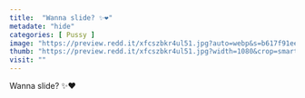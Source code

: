 ```yaml
---
title:  "Wanna slide? ✨❤"
metadate: "hide"
categories: [ Pussy ]
image: "https://preview.redd.it/xfcszbkr4ul51.jpg?auto=webp&s=b617f91ee210602b93977beb28e9d4190e061690"
thumb: "https://preview.redd.it/xfcszbkr4ul51.jpg?width=1080&crop=smart&auto=webp&s=9a58e68174f2499443202c05041b3f6ef949aebd"
visit: ""
---
```

Wanna slide? ✨❤
